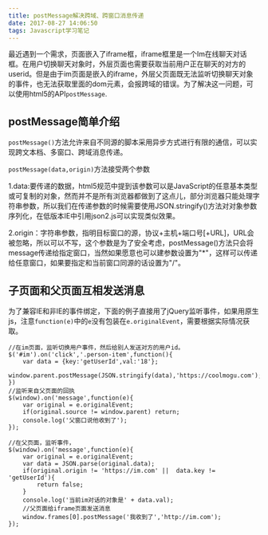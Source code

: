 ```yaml
---
title: postMessage解决跨域、跨窗口消息传递
date: 2017-08-27 14:06:50
tags: Javascript学习笔记
---
```

最近遇到一个需求，页面嵌入了iframe框，iframe框里是一个Im在线聊天对话框。在用户切换聊天对象时，外层页面也需要获取当前用户正在聊天的对方的userid。但是由于im页面是嵌入的iframe，外层父页面既无法监听切换聊天对象的事件，也无法获取里面的dom元素，会报跨域的错误。为了解决这一问题，可以使用html5的API`postMessage`.

<!-- MORE -->

## postMessage简单介绍
`postMessage()`方法允许来自不同源的脚本采用异步方式进行有限的通信，可以实现跨文本档、多窗口、跨域消息传递。

`postMessage(data,origin)`方法接受两个参数

 1.data:要传递的数据，html5规范中提到该参数可以是JavaScript的任意基本类型或可复制的对象，然而并不是所有浏览器都做到了这点儿，部分浏览器只能处理字符串参数，所以我们在传递参数的时候需要使用JSON.stringify()方法对对象参数序列化，在低版本IE中引用json2.js可以实现类似效果。

2.origin：字符串参数，指明目标窗口的源，协议+主机+端口号[+URL]，URL会被忽略，所以可以不写，这个参数是为了安全考虑，postMessage()方法只会将message传递给指定窗口，当然如果愿意也可以建参数设置为"*"，这样可以传递给任意窗口，如果要指定和当前窗口同源的话设置为"/"。

## 子页面和父页面互相发送消息
为了兼容IE和非IE的事件绑定，下面的例子直接用了jQuery监听事件，如果用原生js，注意`function(e)`中的`e`没有包装在`e.originalEvent`，需要根据实际情况获取。

```
//在im页面，监听切换用户事件，然后给别人发送对方的用户id。
$('#im').on('click','.person-item',function(){
    var data = {key:'getUserId',val:'18'};
    window.parent.postMessage(JSON.stringify(data),'https://coolmogu.com');
})
//监听来自父页面的回执
$(window).on('message',function(e){
    var original = e.originalEvent;
    if(original.source != window.parent) return;
    console.log('父窗口说他收到了');
});
```
```
//在父页面，监听事件，
$(window).on('message',function(e){
    var original = e.originalEvent;
    var data = JSON.parse(original.data);
    if(original.origin != 'https://im.com' ||  data.key != 'getUserId'){
        return false;
    }
    console.log('当前im对话的对象是' + data.val);
    //父页面给iframe页面发送消息
    window.frames[0].postMessage('我收到了','http://im.com');
});
```
